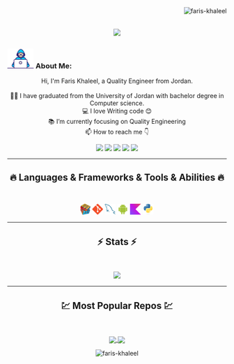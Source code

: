 <img align="right" src="https://visitor-badge.laobi.icu/badge?page_id=faris-khaleel/faris-khaleel" alt="faris-khaleel">

<h1 align="center">
  <a>
    <img src="https://readme-typing-svg.herokuapp.com/?lines=This+is+Faris+Khaleel;Nice+to+meet+you+%F0%9F%91%8B&center=true&size=30">
  </a>
</h1>
   
###  <img src="/images/Developer.gif" alt="developer gif"  height="45px">  About Me:
<p align="center">
  Hi, I'm Faris Khaleel, a Quality Engineer from Jordan.
  <br>
  <br>
  👨‍🎓 I have graduated from the University of Jordan with bachelor degree in Computer science.
  <br>
  💻 I love Writing code 😊
  <br>
  📚 I’m currently focusing on Quality Engineering
  <br>
  📫 How to reach me 👇
</p>
<p align="center"> <a href="https://www.linkedin.com/in/faris-melhem-773686174/"><img src="https://img.shields.io/badge/linkedin-%230077B5.svg?&style=for-the-badge&logo=linkedin&logoColor=white" height=23></a> <a href="fares.melhem44@gmail.com"><img src="https://img.shields.io/badge/Gmail-D14836?style=for-the-badge&logo=gmail&logoColor=white" height=23></a> <a href="https://www.facebook.com/fares.melhem99"><img src="https://img.shields.io/badge/Facebook-1877F2?style=for-the-badge&logo=facebook&logoColor=white" height=23></a> <a href="https://github.com/faresmelhem"><img src="https://img.shields.io/badge/GitHub-100000?style=for-the-badge&logo=github&logoColor=white" height=23></a> <a href="https://www.youtube.com/@avatar_faris/about"><img src="https://img.shields.io/badge/YouTube-FF0000?style=for-the-badge&logo=youtube&logoColor=white" height=23></a></p>
<hr>
<h2 align="center">🔥 Languages & Frameworks & Tools & Abilities 🔥</h2><br>
<p align="center">
  <code><img title="Problem Solving" height="25" src="images/problemSolving.png"></code>
  <code><img title="Git" height="25" src="images/git-original.svg"></code>
  <code><img title="MySQL" height="25" src="images/mysql.svg"></code>
  <code><img title="Android" height="25" src="images/android.svg"></code>
  <code><img title="Kotlin" height="25" src="images/Kotlin.png"></code>
  <code><img title="Python" height="25" src="images/python.svg"></code>
</p>
<hr>

<h2 align="center">⚡ Stats ⚡</h2>
<br>


<p align="center">
<a href="https://github.com/Faris-Khaleel">
      <img width=325  src="https://github-readme-stats.vercel.app/api/top-langs/?username=faresmelhem&hide=c%23,Ruby,Rust,C+,Go%2b%2b,Cuda&title_color=61dafb&text_color=ffffff&icon_color=61dafb&bg_color=20232a&langs_count=8&layout=compact&border_color=61dafb&hide_border=true" />
 </a>
</p>

<hr>
<h2 align="center">💹 Most Popular Repos 💹</h2>
<br>
<p align="center">
<a href="https://github.com/Faris-Khaleel/Learning_Windows_Batching">
  <img width=300 align="center" src="https://github-readme-stats.vercel.app/api/pin/?username=faresmelhem&repo=Learning_Windows_Batching&title_color=ffffff&text_color=c9cacc&icon_color=2bbc8a&bg_color=1d1f21" />
</a>   
  
<a href="https://github.com/Faris-Khaleel/Kotlin-Projects">
  <img width=300 align="center" src="https://github-readme-stats.vercel.app/api/pin/?username=faresmelhem&repo=Kotlin-Projects&title_color=ffffff&text_color=c9cacc&icon_color=2bbc8a&bg_color=1d1f21" />
</a>    

</p>

<p  align="center">
<img src="https://visitor-badge.laobi.icu/badge?page_id=faris-khaleel/faris-khaleel" alt="faris-khaleel"/>       
</p>

